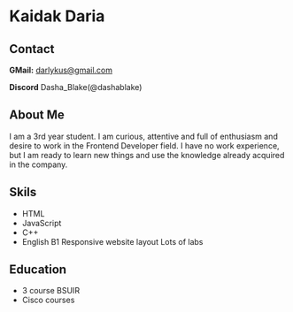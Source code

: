 # Kaidak Daria #
## Сontact ##
**GMail:** darlykus@gmail.com </p>
**Discord** Dasha_Blake(@dashablake)
## About Me ##
I am a 3rd year student. I am curious, attentive and full of enthusiasm and desire to work in the Frontend Developer field. I have no work experience, but I am ready to learn new things and use the knowledge already acquired in the company.
## Skils ##
* HTML
* JavaScript
* C++
* English B1
Responsive website layout </b>
Lots of labs
## Education ##
* 3 course BSUIR 
* Cisco courses